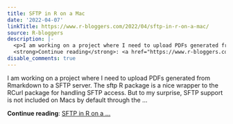 ```yaml
---
title: SFTP in R on a Mac
date: '2022-04-07'
linkTitle: https://www.r-bloggers.com/2022/04/sftp-in-r-on-a-mac/
source: R-bloggers
description: |-
  <p>I am working on a project where I need to upload PDFs generated from Rmarkdown to a SFTP server. The sftp R package is a nice wrapper to the RCurl package for handling SFTP access. But to my surprise, SFTP support is not included on Macs by default through the ...</p>
  <strong>Continue reading</strong>: <a href="https://www.r-bloggers.com/2022/04/sftp-in-r-on-a-mac/">SFTP in R on a ...
disable_comments: true
---
```

<p>I am working on a project where I need to upload PDFs generated from Rmarkdown to a SFTP server. The sftp R package is a nice wrapper to the RCurl package for handling SFTP access. But to my surprise, SFTP support is not included on Macs by default through the ...</p>
<strong>Continue reading</strong>: <a href="https://www.r-bloggers.com/2022/04/sftp-in-r-on-a-mac/">SFTP in R on a ...